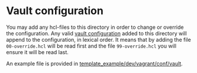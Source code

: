 # Vault configuration 
You may add any hcl-files to this directory in order to change or override the configuration.
Any valid [vault configuration](https://www.vaultproject.io/docs/configuration) added to this directory will append to the configuration, in lexical order. 
It means that by adding the file `00-override.hcl` will be read first and the file `99-override.hcl` you will ensure it will be read last.

An example file is provided in [template_example/dev/vagrant/conf/vault](https://github.com/fredrikhgrelland/vagrant-hashistack-template/tree/master/template_example/dev/vagrant/conf/vault).
